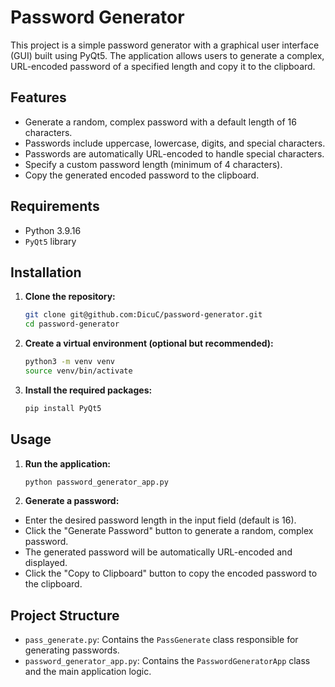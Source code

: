# Password Generator

This project is a simple password generator with a graphical user interface (GUI) built using PyQt5. The application allows users to generate a complex, URL-encoded password of a specified length and copy it to the clipboard.

## Features

- Generate a random, complex password with a default length of 16 characters.
- Passwords include uppercase, lowercase, digits, and special characters.
- Passwords are automatically URL-encoded to handle special characters.
- Specify a custom password length (minimum of 4 characters).
- Copy the generated encoded password to the clipboard.

## Requirements

- Python 3.9.16
- `PyQt5` library

## Installation

1. **Clone the repository:**

    ```sh
    git clone git@github.com:DicuC/password-generator.git
    cd password-generator
    ```

2. **Create a virtual environment (optional but recommended):**

    ```sh
    python3 -m venv venv
    source venv/bin/activate
    ```

3. **Install the required packages:**

    ```sh
    pip install PyQt5
    ```

## Usage

1. **Run the application:**

    ```sh
    python password_generator_app.py
    ```

2. **Generate a password:**

- Enter the desired password length in the input field (default is 16).
- Click the "Generate Password" button to generate a random, complex password.
- The generated password will be automatically URL-encoded and displayed.
- Click the "Copy to Clipboard" button to copy the encoded password to the clipboard.

## Project Structure

- `pass_generate.py`: Contains the `PassGenerate` class responsible for generating passwords.
- `password_generator_app.py`: Contains the `PasswordGeneratorApp` class and the main application logic.
